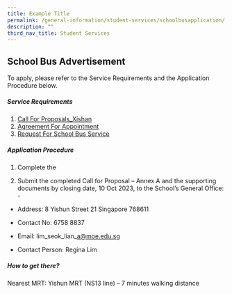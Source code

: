 ```yaml
---
title: Example Title
permalink: /general-information/student-services/schoolbusapplication/
description: ""
third_nav_title: Student Services
---
```

##        School Bus Advertisement

 
To apply, please refer to the Service Requirements and the Application Procedure below.

       
##### Service Requirements
1. [Call For Proposals_Xishan](/files/call%20for%20proposals_xishan.pdf)
2. [Agreement For Appointment](/files/agreement%20for%20appointment.pdf)
3. [Request For School Bus Service](/files/request%20for%20school%20bus%20service.pdf)

     
##### Application Procedure
           
1. Complete the 

2. Submit the completed Call for Proposal – Annex A and the supporting documents by closing date, 10 Oct 2023, to the School’s General Office: -

* Address: 8 Yishun Street 21 Singapore 768611

* Contact No: 6758 8837

* Email: lim\_seok\_lian\_a@moe.edu.sg

* Contact Person: Regina Lim

##### How to get there?
        
Nearest MRT: Yishun MRT (NS13 line) – 7 minutes walking distance
